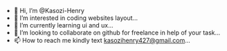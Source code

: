 - 👋 Hi, I’m @Kasozi-Henry
- 👀 I’m interested in coding websites layout...
- 🌱 I’m currently learning ui and ux...
- 💞️ I’m looking to collaborate on github for freelance in help of your task...
- 📫 How to reach me kindly text kasozihenry427@gmail.com...

<!---
Kasozi-Henry/Kasozi-Henry is a ✨ special ✨ repository because its `README.md` (this file) appears on your GitHub profile.
You can click the Preview link to take a look at your changes.
--->
